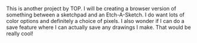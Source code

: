 This is another project by TOP. I will be creating a browser version of something between a sketchpad and an Etch-A-Sketch. I do want lots of color options and definitely a choice of pixels. I also wonder if I can do a save feature where I can actually save any drawings I make. That would be really cool!

